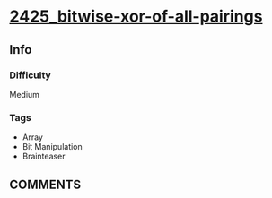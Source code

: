 # [2425_bitwise-xor-of-all-pairings](https://leetcode.com/problems/bitwise-xor-of-all-pairings/)

## Info

### Difficulty

Medium

### Tags

- Array
- Bit Manipulation
- Brainteaser

## __COMMENTS__

>
